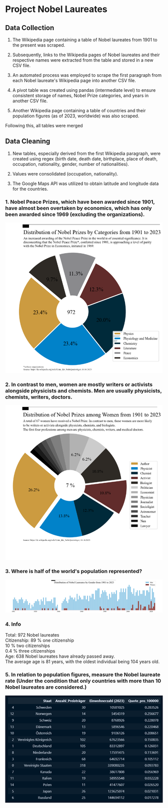 # Project Nobel Laureates

## Data Collection
1. The Wikipedia page containing a table of Nobel laureates from 1901 to the present was scraped.<br/>

2. Subsequently, links to the Wikipedia pages of Nobel laureates and their respective names were extracted from the table and stored in a new CSV file.<br/>

3. An automated process was employed to scrape the first paragraph from each Nobel laureate's Wikipedia page into another CSV file.<br/>

4. A pivot table was created using pandas (intermediate level) to ensure consistent storage of names, Nobel Prize categories, and years in another CSV file.<br/>

5. Another Wikipedia page containing a table of countries and their population figures (as of 2023, worldwide) was also scraped.<br/>

Following this, all tables were merged

## Data Cleaning
1. New tables, especially derived from the first Wikipedia paragraph, were created using regex (birth date, death date, birthplace, place of death, occupation, nationality, gender, number of nationalities).<br/>

2. Values were consolidated (occupation, nationality).<br/>

3. The Google Maps API was utilized to obtain latitude and longitude data for the countries.<br/>


### 1. Nobel Peace Prizes, which have been awarded since 1901, have almost been overtaken by economics, which has only been awarded since 1969 (excluding the organizations).
![alt text](https://github.com/JeanneDuPre/scrape_wikipedia_nobel_prize_winner/blob/main/images/pie_chart_nobelpreis_kategorien_englisch.png)
### 2. In contrast to men, women are mostly writers or activists alongside physicists and chemists. Men are usually physicists, chemists, writers, doctors.
![alt text](https://github.com/JeanneDuPre/scrape_wikipedia_nobel_prize_winner/blob/main/images/pie_chart_nobelpreis_kategorien_frauen_englisch.png)
### 3. Where is half of the world's population represented?
![alt text](https://github.com/JeanneDuPre/scrape_wikipedia_nobel_prize_winner/blob/main/images/bar_chart_nobelpreis_gender.png)
### 4. Info
Total: 972 Nobel laureates<br/>
Citizenship:   89 %   one citizenship<br/>
               10 %   two citizenships<br/>
               0.4 %  three citizenships<br/>
Age:   638 Nobel laureates have already passed away.<br/>
       The average age is 81 years, with the oldest individual being 104 years old.<br/>
       
### 5. In relation to population figures, measure the Nobel laureate rate (Under the condition that only countries with more than 10 Nobel laureates are considered.)
![alt text](https://github.com/JeanneDuPre/scrape_wikipedia_nobel_prize_winner/blob/main/images/dataset_quote_pro_100000.png)




